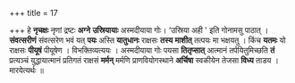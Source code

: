 +++
title = 17

+++
हे **नृचक्षः** नृणां द्रष्टः **अग्ने** **उस्रियायाः** अस्मदीयाया गोः। ‘उस्रिया अही ' इति गोनामसु पाठात् । **संवत्सरीणं** संवत्सरेण भवं यत् **पयः** अस्ति **यातुधानः** राक्षसः **तस्य** **माशीत्** तत्पयः मा भक्षयतु । किंच **यतमः** यो राक्षसः **पीयूषं** पीयूषेण । विभक्तिव्यत्ययः । अस्मदीयाया गोः पयसा **तितृप्सात्** आत्मानं तर्पयितुमिच्छति **तं** प्रत्यञ्चं युद्धायात्मानं प्रतिगतं राक्षसं **मर्मन्** मर्मणि प्राणवियोगस्थाने **अर्चिषा** स्वकीयेन तेजसा **विध्य** ताडय । मारयेत्यर्थः ॥